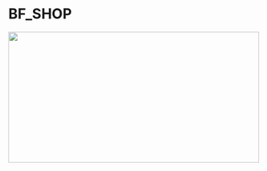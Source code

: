 # BF_SHOP

<img src="https://oss.osuu.net/uploads/2020/04/QQ截图20200508104942.png?x-oss-process=image/quality,q_50/resize,m_fill,w_500,h_262" alt="" width="500" height="262" class="alignleft size-medium wp-image-876" />


